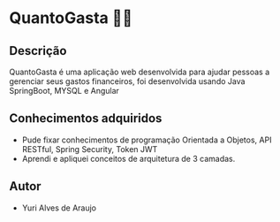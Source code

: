 # QuantoGasta 🚀🚀

## Descrição
 QuantoGasta é uma aplicação web desenvolvida para ajudar pessoas a  gerenciar seus gastos financeiros, foi desenvolvida usando Java SpringBoot, MYSQL e Angular

## Conhecimentos adquiridos <br>
 * Pude fixar conhecimentos de programação Orientada a Objetos, API RESTful, Spring Security, Token JWT
 * Aprendi e apliquei conceitos de arquitetura de 3 camadas.

## Autor
* Yuri Alves de Araujo
